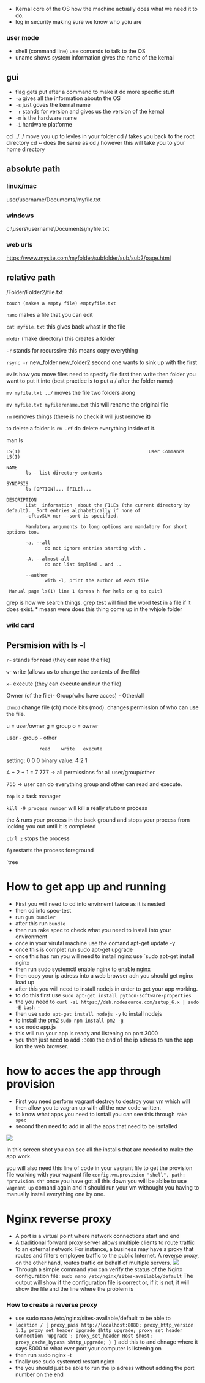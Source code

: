 

- Kernal core of the OS how the machine actually does what we need it to do. 
- log in security making sure we know who yoiu are
### user mode
- shell (command line) use comands to talk to the OS
- uname shows system information gives the name of the kernal
## gui
- flag gets put after a command to make it do more specific stuff 
- `-a` gives all the information aboutn the OS
- `-s` just goves the kernal name 
- `-r` stands for version and gives us the version of the kernal 
- `-m` is the hardware name 
- `-i` hardware platforme 
 


cd ../../ move you up to levles in your folder 
cd / takes you back to the root directory
cd ~ does the same as cd / however this will take you to your home directory 

## absolute path
### linux/mac
 user/username/Documents/myfile.txt

### windows
c:\users\username\Documents\myfile.txt

### web urls
https://www.mysite.com/myfolder/subfolder/sub/sub2/page.html

## relative path
/Folder/Folder2/file.txt


`touch (makes a empty file) emptyfile.txt`

`nano` makes a file that you can edit

`cat myfile.txt` this gives back whast in the file

`mkdir` (make directory) this creates a folder 

`-r` stands for recurssive this means copy everything 

`rsync -r` new_folder new_folder2 second one wants to sink up with the first

`mv` is how you move files need to specify file first then write then folder you want to put it into (best practice is to put a / after the folder name)

`mv myfile.txt ../` moves the file two folders along 

`mv myfile.txt myfilerename.txt` this will rename the original file 

`rm` removes things (there is no check it will just remove it)

to delete a folder is `rm -rf` do delete everything inside of it. 

man ls 
```
LS(1)                                               User Commands                                               LS(1)

NAME
       ls - list directory contents

SYNOPSIS
       ls [OPTION]... [FILE]...

DESCRIPTION
       List  information  about the FILEs (the current directory by default).  Sort entries alphabetically if none of
       -cftuvSUX nor --sort is specified.

       Mandatory arguments to long options are mandatory for short options too.

       -a, --all
              do not ignore entries starting with .

       -A, --almost-all
              do not list implied . and ..

       --author
              with -l, print the author of each file

 Manual page ls(1) line 1 (press h for help or q to quit)

```
grep is how we search things. grep test will find the word test in a file if it does exist. * measn were does this thing come up in the whjole folder 

### wild card


## Persmision with ls -l

`r`- stands for read (they can read the file)

`w`- write (allows us to change the contents of the file)

`x`- execute (they can execute and run the file)  

Owner (of the file)- Group(who have acces) - Other/all 

`chmod` change file (ch) mode bits (mod). changes permission of who can use the file.

u  = user/owner 
g = group 
o = owner

user - group - other

                read    write   execute
setting:          0        0       0
binary value:     4        2       1 

4 + 2 + 1 = 7
777 -> all permissions for all user/group/other

755 -> user can do everything group and other can read and execute. 

`top` is a task manager 

`kill -9 process number` will kill a really stuborn process 

the & runs your process in the back ground and stops your process from locking you out until it is completed 

`ctrl z` stops the process 

`fg` restarts the process foreground

`tree 
# How to get app up and running 
- First you will need to cd into envirnemt twice as it is nested 
- then cd into spec-test
- run `gum bundler`
- after this run `bundle`
- then run rake spec to check what you need to install into your environment 
- once in your virutal machine use the comand apt-get update -y
- once this is complet run sudo apt-get upgrade 
- once this has run you will need to install nginx use `sudo apt-get install nginx  
-  then run sudo systemctl enable nginx to enable nginx 
- then copy your ip adress into a web browser adn you should get nginx load up
- after this you will need to install nodejs in order to get your app working.
- to do this first use `sudo apt-get install python-software-properties`
- the you need to `curl -sL https://deb.nodesource.com/setup_6.x | sudo -E bash -`
- then use `sudo apt-get install nodejs -y` to install nodejs
- to install the pm2 `sudo npm install pm2 -g` 
- use node app.js
- this will run your app is ready and listening on port 3000
- you then just need to add `:3000` the end of the ip adress to run the app ion the web browser. 

# how to acces the app through provision

- First you need perform vagrant destroy to destroy your vm which will then allow you to vagran up with all the new code written.
- to know what apps you need to isntall you can see this through `rake spec`
- second then need to add in all the apps that need to be isntalled 

![](making_the_app_work.png)

In this screen shot you can see all the installs that are needed to make the app work.

you will also need this line of code in your vagrant file to get the provision file working with your vagrant file `config.vm.provision "shell", path: "provision.sh"`
once you have got all this down you will be ablke to use `vagrant up` comand again and it should run your vm withought you having to manually install everything one by one.

# Nginx reverse proxy

- A port is a virtual point where network connections start and end
- A traditional forward proxy server allows multiple clients to route traffic to an external network. For instance, a business may have a proxy that routes and filters employee traffic to the public Internet. A reverse proxy, on the other hand, routes traffic on behalf of multiple servers.
![](forward_reverse_proxy.png)
- Through a simple command you can verify the status of the Nginx configuration file: `sudo nano /etc/nginx/sites-available/default` The output will show if the configuration file is correct or, if it is not, it will show the file and the line where the problem is

### How to create a reverse proxy 
- use sudo nano /etc/nginx/sites-available/default to be able to 
- `location / {
        proxy_pass http://localhost:8080;
        proxy_http_version 1.1;
        proxy_set_header Upgrade $http_upgrade;
        proxy_set_header Connection 'upgrade';
        proxy_set_header Host $host;
        proxy_cache_bypass $http_upgrade;
    }
}`
add this to and chnage where it says 8000 to what ever port your computer is listening on 
- then run sudo nginx -t
- finally use sudo systemctl restart nginx
- the you should just be able to run the ip adress without adding the port number on the end 